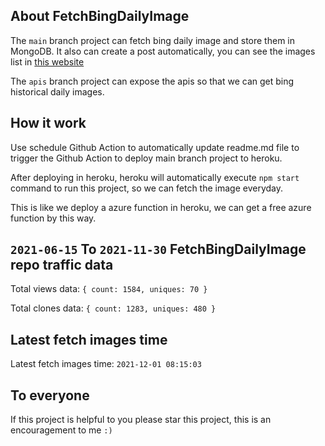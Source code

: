 ## About FetchBingDailyImage

The `main` branch project can fetch bing daily image and store them in MongoDB.
It also can create a post automatically, you can see the images list in [this website](https://oursalbum.netlify.app)

The `apis` branch project can expose the apis so that we can get bing historical daily images.

## How it work

Use schedule Github Action to automatically update readme.md file to trigger the Github Action to deploy main branch project to heroku.

After deploying in heroku, heroku will automatically execute `npm start` command to run this project, so we can fetch the image everyday.

This is like we deploy a azure function in heroku, we can get a free azure function by this way.

## `2021-06-15` To `2021-11-30` FetchBingDailyImage repo traffic data

Total views data: `{ count: 1584, uniques: 70 }`

Total clones data: `{ count: 1283, uniques: 480 }`

## Latest fetch images time

Latest fetch images time: `2021-12-01 08:15:03`

## To everyone

If this project is helpful to you please star this project, this is an encouragement to me `:)`



